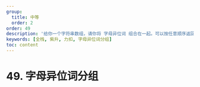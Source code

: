 ```yaml
---
group:
  title: 中等
  order: 2
order: 49
description: '给你一个字符串数组，请你将 字母异位词 组合在一起。可以按任意顺序返回结果列表。'
keywords: [全栈, 紫升, 力扣, 字母异位词分组]
toc: content
---
```


# 49. 字母异位词分组
